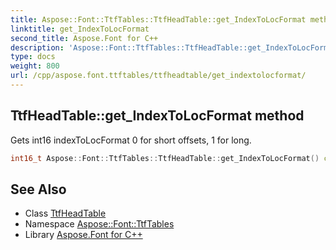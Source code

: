 ```yaml
---
title: Aspose::Font::TtfTables::TtfHeadTable::get_IndexToLocFormat method
linktitle: get_IndexToLocFormat
second_title: Aspose.Font for C++
description: 'Aspose::Font::TtfTables::TtfHeadTable::get_IndexToLocFormat method. Gets int16 indexToLocFormat 0 for short offsets, 1 for long in C++.'
type: docs
weight: 800
url: /cpp/aspose.font.ttftables/ttfheadtable/get_indextolocformat/
---
```

## TtfHeadTable::get_IndexToLocFormat method


Gets int16 indexToLocFormat 0 for short offsets, 1 for long.

```cpp
int16_t Aspose::Font::TtfTables::TtfHeadTable::get_IndexToLocFormat() const
```

## See Also

* Class [TtfHeadTable](../)
* Namespace [Aspose::Font::TtfTables](../../)
* Library [Aspose.Font for C++](../../../)
